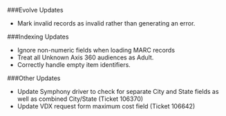 ###Evolve Updates
- Mark invalid records as invalid rather than generating an error. 

###Indexing Updates
- Ignore non-numeric fields when loading MARC records
- Treat all Unknown Axis 360 audiences as Adult.
- Correctly handle empty item identifiers. 

###Other Updates
- Update Symphony driver to check for separate City and State fields as well as combined City/State (Ticket 106370)
- Update VDX request form maximum cost field (Ticket 106642)